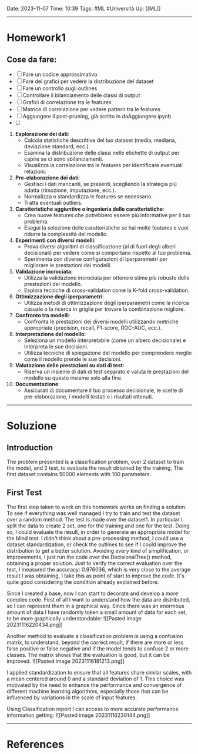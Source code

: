 Date: 2023-11-07
Time: 10:39
Tags: #ML #Università 
Up: [[ML]]

---
# Homework1

## Cose da fare:

- [ ] Fare un codice approssimativo
- [ ] Fare dei grafici per vedere la distribuzione del dataset
- [ ] Fare un controllo sugli outlines
- [ ] Controllare il bilanciamento delle classi di output
- [ ] Grafici di correlazione tra le features
- [ ] Matrice di correlazione per vedere pattern tra le features
- [ ] Aggiungere il post-pruning, già scritto in daAggiungere.ipynb
- [ ] 


1. **Esplorazione dei dati**:
    - Calcola statistiche descrittive del tuo dataset (media, mediana, deviazione standard, ecc.).
    - Esamina la distribuzione delle classi nelle etichette di output per capire se ci sono sbilanciamenti.
    - Visualizza la correlazione tra le features per identificare eventuali relazioni.
2. **Pre-elaborazione dei dati**:
    - Gestisci i dati mancanti, se presenti, scegliendo la strategia più adatta (rimozione, imputazione, ecc.).
    - Normalizza o standardizza le features se necessario.
    - Tratta eventuali outliers.
3. **Caratteristiche aggiuntive o ingenieria delle caratteristiche**:
    - Crea nuove features che potrebbero essere più informative per il tuo problema.
    - Esegui la selezione delle caratteristiche se hai molte features e vuoi ridurre la complessità del modello.
4. **Esperimenti con diversi modelli**:
    - Prova diversi algoritmi di classificazione (al di fuori degli alberi decisionali) per vedere come si comportano rispetto al tuo problema.
    - Sperimenta con diverse configurazioni di iperparametri per migliorare le prestazioni dei modelli.
5. **Validazione incrociata**:
    - Utilizza la validazione incrociata per ottenere stime più robuste delle prestazioni del modello.
    - Esplora tecniche di cross-validation come la K-fold cross-validation.
6. **Ottimizzazione degli iperparametri**:
    - Utilizza metodi di ottimizzazione degli iperparametri come la ricerca casuale o la ricerca in griglia per trovare la combinazione migliore.
7. **Confronto tra modelli**:
    - Confronta le prestazioni dei diversi modelli utilizzando metriche appropriate (precision, recall, F1-score, ROC-AUC, ecc.).
8. **Interpretazione del modello**:
    - Seleziona un modello interpretabile (come un albero decisionale) e interpreta le sue decisioni.
    - Utilizza tecniche di spiegazione del modello per comprendere meglio come il modello prende le sue decisioni.
9. **Valutazione delle prestazioni su dati di test**:
    - Riserva un insieme di dati di test separato e valuta le prestazioni del modello su questo insieme solo alla fine.
10. **Documentazione**:
    - Assicurati di documentare il tuo processo decisionale, le scelte di pre-elaborazione, i modelli testati e i risultati ottenuti.


---
# Soluzione

## Introduction
The problem presented is a classification problem, over 2 dataset to train the model, and 2 test, to evaluate the result obtained by the training. The first dataset contains 50000 elements with 100 parameters.  

## First Test
The first step taken to work on this homework works on finding a solution. To see if everything was well managed I try to train and test the dataset over a random method. The test is made over the dataset1. In particular I split the data to create 2 set, one for the training and one for the test. Doing so, I could evaluate the result, in order to generate an appropriate model for the blind test. I didn't think about a pre-processing method, I could use a dataset standardization, or check the outlines to see if I could improve the distribution to get a better solution. Avoiding every kind of simplification, or improvements, I just run the code over the DecisionalTree() method, obtaining a proper solution. Just to verify the correct evaluation over the test, I measured the accuracy: 0.976036, which is very close to the average result I was obtaining, I take this as point of start to improve the code. It's quite good considering the condition already explained before. 

Since I created a base, now I can start to decorate and develop a more complex code.
First of all I want to understand how the data are distributed, so I can represent them in a graphical way. Since there was an enormous amount of data I have randomly token a small amount of data for each set, to be more graphically understandable:
![[Pasted image 20231116220434.png]] 


Another method to evaluate a classification problem is using a confusion matrix, to understand, beyond the correct result, if there are more or less false positive or false negative and if the model tends to confuse 2 or more classes. The matrix shows that the evaluation is good, but it can be improved.
![[Pasted image 20231116181213.png]]


I applied standardization to ensure that all features share similar scales, with a mean centered around 0 and a standard deviation of 1. This choice was motivated by the need to enhance the performance and convergence of different machine learning algorithms, especially those that can be influenced by variations in the scale of input features.

Using Classification report I can access to more accurate performance information getting:
![[Pasted image 20231116230144.png]]



---
# References
